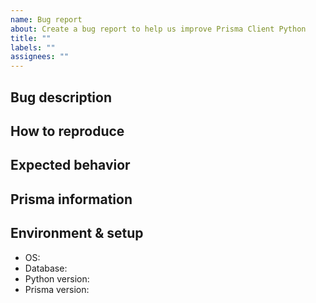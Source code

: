 ```yaml
---
name: Bug report
about: Create a bug report to help us improve Prisma Client Python
title: ""
labels: ""
assignees: ""
---
```


<!--
Thanks for helping us improve Prisma Client Python! 🙏 Please follow the sections in the template and provide as much information as possible about your problem, e.g. by enabling additional logging output.

See https://prisma-client-py.readthedocs.io/en/latest/ogging/ for how to enable additional logging output.
-->

## Bug description

<!-- A clear and concise description of what the bug is. -->

## How to reproduce

<!--
Steps to reproduce the behavior:
1. Go to '...'
2. Change '....'
3. Run '....'
4. See error
-->

## Expected behavior

<!-- A clear and concise description of what you expected to happen. -->

## Prisma information

<!-- Your Prisma schema, Prisma Client Python queries, ...
Do not include your database credentials when sharing your Prisma schema! -->

## Environment & setup

<!-- In which environment does the problem occur -->

- OS: <!--[e.g. Mac OS, Windows, Debian, CentOS, ...]-->
- Database: <!--[PostgreSQL, MySQL, MariaDB or SQLite]-->
- Python version: <!--[Run `python -V` to see your Python version]-->
- Prisma version:
<!--[Run `python -m prisma -v` to see your Prisma version and paste it between the ´´´]-->

```

```
